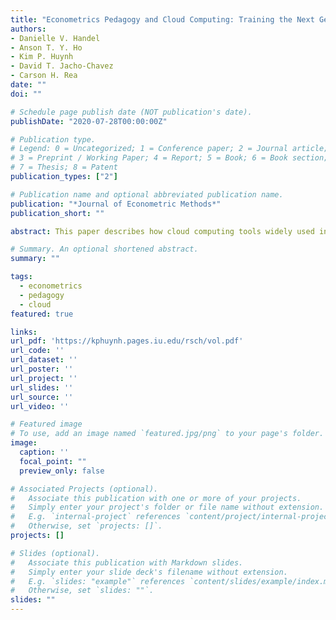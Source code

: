 ```yaml
---
title: "Econometrics Pedagogy and Cloud Computing: Training the Next Generation of Economists and Data Scientists"
authors:
- Danielle V. Handel
- Anson T. Y. Ho
- Kim P. Huynh
- David T. Jacho-Chavez
- Carson H. Rea
date: ""
doi: ""

# Schedule page publish date (NOT publication's date).
publishDate: "2020-07-28T00:00:00Z"

# Publication type.
# Legend: 0 = Uncategorized; 1 = Conference paper; 2 = Journal article;
# 3 = Preprint / Working Paper; 4 = Report; 5 = Book; 6 = Book section;
# 7 = Thesis; 8 = Patent
publication_types: ["2"]

# Publication name and optional abbreviated publication name.
publication: "*Journal of Econometric Methods*"
publication_short: ""

abstract: This paper describes how cloud computing tools widely used in the instruction of data scientists can be introduced and taught to economics students as part of their curriculum. The demonstration centers around a workflow where the instructor creates a virtual server and the students only need internet access and a web browser to complete in-class tutorials, assignments, or exams. 

# Summary. An optional shortened abstract.
summary: ""

tags: 
  - econometrics
  - pedagogy
  - cloud
featured: true

links: 
url_pdf: 'https://kphuynh.pages.iu.edu/rsch/vol.pdf'
url_code: ''
url_dataset: ''
url_poster: ''
url_project: ''
url_slides: ''
url_source: ''
url_video: ''

# Featured image
# To use, add an image named `featured.jpg/png` to your page's folder. 
image:
  caption: ''
  focal_point: ""
  preview_only: false

# Associated Projects (optional).
#   Associate this publication with one or more of your projects.
#   Simply enter your project's folder or file name without extension.
#   E.g. `internal-project` references `content/project/internal-project/index.md`.
#   Otherwise, set `projects: []`.
projects: []

# Slides (optional).
#   Associate this publication with Markdown slides.
#   Simply enter your slide deck's filename without extension.
#   E.g. `slides: "example"` references `content/slides/example/index.md`.
#   Otherwise, set `slides: ""`.
slides: ""
---
```


